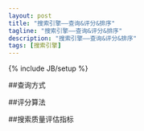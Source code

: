 ```yaml
---
layout: post
title: "搜索引擎——查询&评分&排序"
tagline: "搜索引擎——查询&评分&排序"
description: "搜索引擎——查询&评分&排序"
tags: [搜索引擎]
---
```

{% include JB/setup %}

##查询方式

##评分算法

##搜索质量评估指标